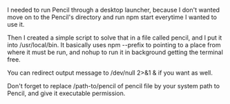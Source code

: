 I needed to run Pencil through a desktop launcher, because I don't wanted move on to the Pencil's directory and run npm start everytime I wanted to use it.

Then I created a simple script to solve that in a file called pencil, and I put it into /usr/local/bin. It basically uses npm --prefix to pointing to a place from where it must be run, and nohup to run it in background getting the terminal free.

You can redirect output message to /dev/null 2>&1 & if you want as well.

Don't forget to replace /path-to/pencil of pencil file by your system path to Pencil, and give it executable permission.